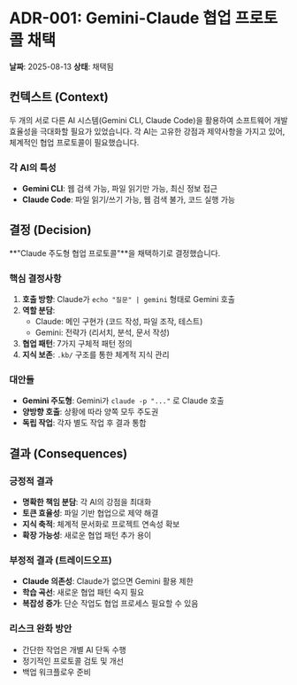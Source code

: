 # ADR-001: Gemini-Claude 협업 프로토콜 채택

**날짜**: 2025-08-13
**상태**: 채택됨

## 컨텍스트 (Context)
두 개의 서로 다른 AI 시스템(Gemini CLI, Claude Code)을 활용하여 소프트웨어 개발 효율성을 극대화할 필요가 있었습니다. 각 AI는 고유한 강점과 제약사항을 가지고 있어, 체계적인 협업 프로토콜이 필요했습니다.

### 각 AI의 특성
- **Gemini CLI**: 웹 검색 가능, 파일 읽기만 가능, 최신 정보 접근
- **Claude Code**: 파일 읽기/쓰기 가능, 웹 검색 불가, 코드 실행 가능

## 결정 (Decision)
**"Claude 주도형 협업 프로토콜"**을 채택하기로 결정했습니다.

### 핵심 결정사항
1. **호출 방향**: Claude가 `echo "질문" | gemini` 형태로 Gemini 호출
2. **역할 분담**: 
   - Claude: 메인 구현가 (코드 작성, 파일 조작, 테스트)
   - Gemini: 전략가 (리서치, 분석, 문서 작성)
3. **협업 패턴**: 7가지 구체적 패턴 정의
4. **지식 보존**: `.kb/` 구조를 통한 체계적 지식 관리

### 대안들
- **Gemini 주도형**: Gemini가 `claude -p "..."` 로 Claude 호출
- **양방향 호출**: 상황에 따라 양쪽 모두 주도권
- **독립 작업**: 각자 별도 작업 후 결과 통합

## 결과 (Consequences)

### 긍정적 결과
- **명확한 책임 분담**: 각 AI의 강점을 최대화
- **토큰 효율성**: 파일 기반 협업으로 제약 해결
- **지식 축적**: 체계적 문서화로 프로젝트 연속성 확보
- **확장 가능성**: 새로운 협업 패턴 추가 용이

### 부정적 결과 (트레이드오프)
- **Claude 의존성**: Claude가 없으면 Gemini 활용 제한
- **학습 곡선**: 새로운 협업 패턴 숙지 필요
- **복잡성 증가**: 단순 작업도 협업 프로세스 필요할 수 있음

### 리스크 완화 방안
- 간단한 작업은 개별 AI 단독 수행
- 정기적인 프로토콜 검토 및 개선
- 백업 워크플로우 준비